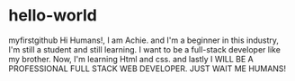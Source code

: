 # hello-world
myfirstgithub
 Hi Humans!, I am Achie. and I'm a beginner in this industry, I'm still a student and still learning.  I want to be a full-stack developer like my brother.
  Now, I'm learning Html and css. and lastly I WILL BE A PROFESSIONAL FULL STACK WEB DEVELOPER. JUST WAIT ME HUMANS!
